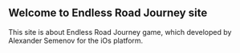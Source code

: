 ## Welcome to Endless Road Journey site

This site is about Endless Road Journey game, which developed by Alexander Semenov for the iOs platform.
